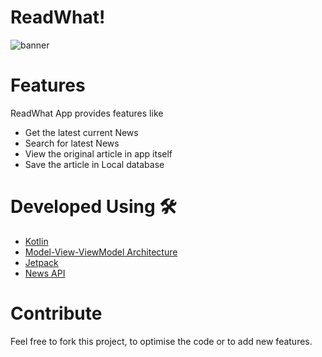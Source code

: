 # ReadWhat!
![banner](https://user-images.githubusercontent.com/34400138/200159302-8a50e4b9-6e80-4924-9090-20536dbb0a74.jpg)
# Features
ReadWhat App provides features like
- Get the latest current News
- Search for latest News
- View the original article in app itself
- Save the article in Local database

# Developed Using 🛠
- [Kotlin](https://kotlinlang.org)
- [Model-View-ViewModel Architecture](https://en.wikipedia.org/wiki/Model–view–viewmodel)
- [Jetpack](https://developer.android.com/jetpack)
- [News API](https://newsapi.org)
# Contribute
Feel free to fork this project, to optimise the code or to add new features. 


